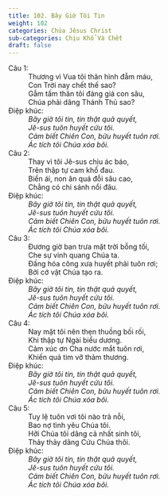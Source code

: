 ```yaml
---
title: 102. Bây Giờ Tôi Tin
weight: 102
categories: Chúa Jêsus Christ
sub-categories: Chịu Khổ Và Chết
draft: false
---
```

<dl><dt>Câu 1:</dt><dd data-verse="1">Thương vì Vua tôi thân hình đẫm máu, <br/>Con Trời nay chết thế sao? <br/>Gẫm tấm thân tôi đáng giá con sâu, <br/>Chúa phải dâng Thánh Thủ sao? </dd><dt>Điệp khúc:</dt><dd data-chorus="1"><em>Bây giờ tôi tin, tin thật quả quyết, <br/>Jê-sus tuôn huyết cứu tôi. <br/>Cảm biết Chiên Con, bửu huyết tuôn rơi. <br/>Ác tích tôi Chúa xóa bôi. </em></dd><dt>Câu 2:</dt><dd data-verse="2">Thay vì tôi Jê-sus chịu ác báo, <br/>Trên thập tự cam khổ đau. <br/>Biển ái, non ân quá đỗi sâu cao, <br/>Chẳng có chi sánh nổi đâu. </dd><dt>Điệp khúc:</dt><dd data-chorus="1"><em>Bây giờ tôi tin, tin thật quả quyết, <br/>Jê-sus tuôn huyết cứu tôi. <br/>Cảm biết Chiên Con, bửu huyết tuôn rơi. <br/>Ác tích tôi Chúa xóa bôi. </em></dd><dt>Câu 3:</dt><dd data-verse="3">Đương giờ ban trưa mặt trời bỗng tối, <br/>Che sự vinh quang Chúa ta. <br/>Đấng hóa công xưa huyết phải tuôn rơi; <br/>Bởi cớ vật Chúa tạo ra. </dd><dt>Điệp khúc:</dt><dd data-chorus="1"><em>Bây giờ tôi tin, tin thật quả quyết, <br/>Jê-sus tuôn huyết cứu tôi. <br/>Cảm biết Chiên Con, bửu huyết tuôn rơi. <br/>Ác tích tôi Chúa xóa bôi. </em></dd><dt>Câu 4:</dt><dd data-verse="4">Nay mặt tôi nên thẹn thuồng bối rối, <br/>Khi thập tự Ngài biểu dương. <br/>Cảm xúc ơn Cha nước mắt tuôn rơi, <br/>Khiến quả tim vỡ thảm thương. </dd><dt>Điệp khúc:</dt><dd data-chorus="1"><em>Bây giờ tôi tin, tin thật quả quyết, <br/>Jê-sus tuôn huyết cứu tôi. <br/>Cảm biết Chiên Con, bửu huyết tuôn rơi. <br/>Ác tích tôi Chúa xóa bôi. </em></dd><dt>Câu 5:</dt><dd data-verse="5">Tuy lệ tuôn vơi tôi nào trả nỗi, <br/>Bao nợ tình yêu Chúa tôi. <br/>Hỡi Chúa tôi dâng cả nhất sinh tôi, <br/>Thảy thảy dâng Cứu Chúa thôi. </dd><dt>Điệp khúc:</dt><dd data-chorus="1"><em>Bây giờ tôi tin, tin thật quả quyết, <br/>Jê-sus tuôn huyết cứu tôi. <br/>Cảm biết Chiên Con, bửu huyết tuôn rơi. <br/>Ác tích tôi Chúa xóa bôi. </em></dd></dl>